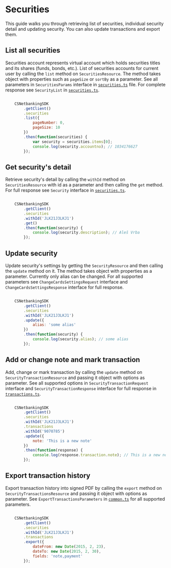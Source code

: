 # Securities

This guide walks you through retrieving list of securities, individual security detail and updating security. You can also update transactions and export them.

## List all securities

Securities account represents virtual account which holds securities titles and its shares (funds, bonds, etc.). List of securities accounts for current user by calling the `list` method on `SecuritiesResource`. The method takes object with properties such as `pageSize` or `sortBy` as a parameter. See all parameters in `SecuritiesParams` interface in [`securities.ts`](../lib/securities/securities.ts) file. For complete response see `SecurityList` in [`securities.ts`](../lib/securities/securities.ts).

```javascript

    CSNetbankingSDK
        .getClient()
        .securities
        .list({
            pageNumber: 0,
            pageSize: 10
        })
        .then(function(securities) {
            var security = securities.items[0];
            console.log(security.accountno); // 1034176627
        });

```

## Get security's detail

Retrieve security's detail by calling the `withId` method on `SecuritiesResource` with id as a parameter and then calling the `get` method. For full response see `Security` interface in [`securities.ts`](../lib/securities/securities.ts).

```javascript

    CSNetbankingSDK
        .getClient()
        .securities
        .withId('JLK21J3LKJ1')
        .get()
        .then(function(security) {
            console.log(security.description); // Aleš Vrba
        });

```

## Update security

Update security's settings by getting the `SecurityResource` and then calling the `update` method on it. The method takes object with properties as a parameter. Currently only alias can be changed. For all supported parameters see `ChangeCardsSettingsRequest` interface and `ChangeCardsSettingsResponse` interface for full response.

```javascript

    CSNetbankingSDK
        .getClient()
        .securities
        .withId('JLK21J3LKJ1')
        .update({
            alias: 'some alias'
        })
        .then(function(security) {
            console.log(security.alias); // some alias
        });

```

## Add or change note and mark transaction

Add, change or mark transaction by calling the `update` method on `SecurityTransactionResource` and passing it object with options as parameter. See all supported options in `SecurityTransactionRequest` interface and `SecurityTransactionResponse` interface for full response in [`transactions.ts`](../lib/securities/transactions.ts).

```javascript

    CSNetbankingSDK
        .getClient()
        .securities
        .withId('JLK21J3LKJ1')
        .transactions
        .withId('9070785')
        .update({
            note: 'This is a new note'
        })
        .then(function(response) {
            console.log(response.transaction.note); // This is a new note 
        });

```

## Export transaction history

Export transaction history into signed PDF by calling the `export` method on `SecurityTransactionsResource` and passing it object with options as parameter. See `ExportTransactionsParameters` in [`common.ts`](../lib/common.ts) for all supported parameters.

```javascript

    CSNetbankingSDK
        .getClient()
        .securities
        .withId('JLK21J3LKJ1')
        .transactions
        .export({
            dateFrom: new Date(2015, 2, 23),
            dateTo: new Date(2015, 2, 30),
            fields: 'note,payment'
        });

```
